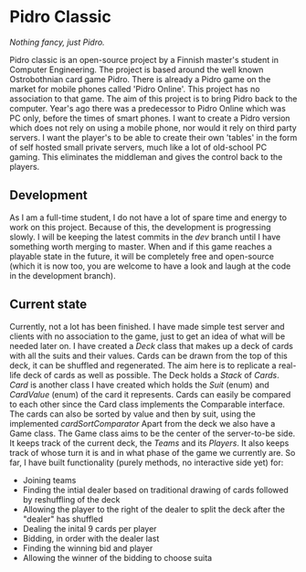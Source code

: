 # Pidro Classic
*Nothing fancy, just Pidro.*

Pidro classic is an open-source project by a Finnish master's student in Computer Engineering.
The project is based around the well known Ostrobothnian card game Pidro.
There is already a Pidro game on the market for mobile phones called 'Pidro Online'. This project has no association to that game.
The aim of this project is to bring Pidro back to the computer. Year's ago there was a predecessor to Pidro Online which was PC only, before the times of smart phones. I want to create a Pidro version which does not rely on using a mobile phone, nor would it rely on third party servers. I want the player's to be able to create their own 'tables' in the form of self hosted small private servers, much like a lot of old-school PC gaming. This eliminates the middleman and gives the control back to the players. 


## Development

As I am a full-time student, I do not have a lot of spare time and energy to work on this project. Because of this, the development is progressing slowly. I will be keeping the latest commits in the *dev* branch until I have something worth merging to master. 
When and if this game reaches a playable state in the future, it will be completely free and open-source (which it is now too, you are welcome to have a look and laugh at the code in the development branch).

## Current state
Currently, not a lot has been finished. I have made simple test server and clients with no association to the game, just to get an idea of what will be needed later on. 
I have created a *Deck* class that makes up a deck of cards with all the suits and their values. Cards can be drawn from the top of this deck, it can be shuffled and regenerated. The aim here is to replicate a real-life deck of cards as well as possible. The Deck holds a *Stack* of *Cards*. *Card* is another class I have created which holds the *Suit* (enum) and *CardValue* (enum) of the card it represents. Cards can easily be compared to each other since the Card class implements the Comparable interface. The cards can also be sorted by value and then by suit, using the implemented *cardSortComparator*
Apart from the deck we also have a Game class. The Game class aims to be the center of the server-to-be side. It keeps track of the current deck, the *Teams* and its *Players*. It also keeps track of whose turn it is and in what phase of the game we currently are. 
So far, I have built functionality (purely methods, no interactive side yet) for:

 - Joining teams
 - Finding the intial dealer based on traditional drawing of cards followed by reshuffling of the deck
 - Allowing the player to the right of the dealer to split the deck after the "dealer" has shuffled
 - Dealing the inital 9 cards per player
 - Bidding, in order with the dealer last
 - Finding the winning bid and player
 - Allowing the winner of the bidding to choose suita